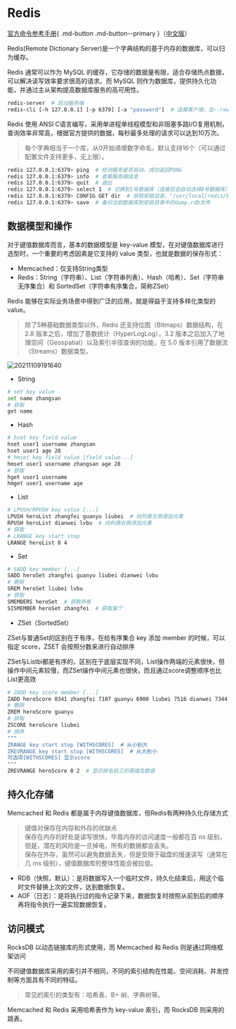 # Redis

[官方命令参考手册](https://redis.io/commands/#string){ .md-button .md-button--primary }（[中文版](http://redisdoc.com/index.html)）

Redis(Remote Dictionary Server)是一个字典结构的基于内存的数据库，可以归为缓存。

Redis 通常可以作为 MySQL 的缓存，它存储的数据量有限，适合存储热点数据，可以解决读写效率要求很高的请求。而 MySQL 则作为数据库，提供持久化功能，并通过主从架构提高数据库服务的高可用性。

```bash
redis-server  # 启动服务端
redis-cli [-h 127.0.0.1] [-p 6379] [-a "password"]  # 连接客户端，加--raw避免中文乱码
```

Redis 使用 ANSI C语言编写，采用单进程单线程模型和非阻塞多路I/O复用机制，查询效率非常高，根据官方提供的数据，每秒最多处理的请求可以达到10万次。

> 每个字典相当于一个库，从0开始递增数字命名，默认支持16个（可以通过配置文件支持更多，无上限）。

```bash
redis 127.0.0.1:6379> ping  # 检测服务是否启动，成功返回PONG
redis 127.0.0.1:6379> info  # 查看服务端信息
redis 127.0.0.1:6379> quit  # 退出
redis 127.0.0.1:6379> select 1  # 切换到1号数据库（连接后会自动选择0号数据库）
redis 127.0.0.1:6379> CONFIG GET dir  # 获取安装目录，"/usr/local/redis/bin"
redis 127.0.0.1:6379> save  # 备份当前数据库到安装目录中的dump.rdb文件
```

## 数据模型和操作

对于键值数据库而言，基本的数据模型是 key-value 模型，在对键值数据库进行选型时，一个重要的考虑因素是它支持的 value 类型，也就是数据的保存形式：

- Memcached：仅支持String类型
- Redis：String（字符串）、List（字符串列表）、Hash（哈希）、Set（字符串无序集合）和 SortedSet（字符串有序集合，简称ZSet）

Redis 能够在实际业务场景中得到广泛的应用，就是得益于支持多样化类型的 value。

> 除了5种基础数据类型以外，Redis 还支持位图（Bitmaps）数据结构，在 2.8 版本之后，增加了基数统计（HyperLogLog），3.2 版本之后加入了地理空间（Geospatial）以及索引半径查询的功能，在 5.0 版本引用了数据流（Streams）数据类型。

![20211109191640](http://image.zuoright.com/20211109191640.png)

- String

```bash
# set key value
set name zhangsan
# 获取
get name
```

- Hash

```bash
# hset key field value
hset user1 username zhangsan
hset user1 age 28
# hmset key field value [field value...]
hmset user1 username zhangsan age 28
# 获取
hget user1 username
hmget user1 username age
```

- List

```bash
# LPUSH/RPUSH key value [...]
LPUSH heroList zhangfei guanyu liubei  # 向列表左侧添加元素
RPUSH heroList dianwei lvbu  # 向列表右侧添加元素
# 获取
# LRANGE key start stop
LRANGE heroList 0 4
```

- Set

```bash
# SADD key member [...]
SADD heroSet zhangfei guanyu liubei dianwei lvbu
# 删除
SREM heroSet liubei lvbu
# 获取
SMEMBERS heroSet  # 获取所有
SISMEMBER heroSet zhangfei  # 获取某个
```

- ZSet（SortedSet）

ZSet与普通Set的区别在于有序，在给有序集合 key 添加 member 的时候，可以指定 score，ZSET 会按照分数来进行自动排序

ZSet与Listbi都是有序的，区别在于底层实现不同，List操作两端的元素很快，但操作中间元素较慢，而ZSet操作中间元素也很快，而且通过score调整顺序也比List更高效

```bash
# ZADD key score member [...]
ZADD heroScore 8341 zhangfei 7107 guanyu 6900 liubei 7516 dianwei 7344 lvbu
# 删除
ZREM heroScore guanyu
# 获取
ZSCORE heroScore liubei
# 排序
"""
ZRANGE key start stop [WITHSCORES]  # 从小到大
ZREVRANGE key start stop [WITHSCORES]  # 从大到小
可选项[WITHSCORES] 显示score
"""
ZREVRANGE heroScore 0 2  # 显示排名前三的英雄及数值
```

## 持久化存储

Memcached 和 Redis 都是属于内存键值数据库，但Redis有两种持久化存储方式

> 键值对保存在内存和外存的优缺点  
> 保存在内存的好处是读写很快，毕竟内存的访问速度一般都在百 ns 级别，但是，潜在的风险是一旦掉电，所有的数据都会丢失。  
> 保存在外存，虽然可以避免数据丢失，但是受限于磁盘的慢速读写（通常在几 ms 级别），键值数据库的整体性能会被拉低。

- RDB（快照，默认）：是将数据写入一个临时文件，持久化结束后，用这个临时文件替换上次的文件，达到数据恢复。
- AOF（日志）：是将执行过的指令记录下来，数据恢复时按照从前到后的顺序再将指令执行一遍实现数据恢复。

## 访问模式

RocksDB 以动态链接库的形式使用，而 Memcached 和 Redis 则是通过网络框架访问

不同键值数据库采用的索引并不相同，不同的索引结构在性能、空间消耗、并发控制等方面具有不同的特征。

> 常见的索引的类型有：哈希表、B+ 树、字典树等。

Memcached 和 Redis 采用哈希表作为 key-value 索引，而 RocksDB 则采用的跳表。
